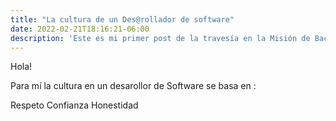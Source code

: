 ```yaml
---
title: "La cultura de un Des@rollador de software"
date: 2022-02-21T18:16:21-06:00
description: 'Este es mi primer post de la travesía en la Misión de Backend con Node JS de Launch X.'
---
```


Hola!

Para mí la cultura en un desarollor de Software se basa en :

Respeto 
Confianza 
Honestidad 

